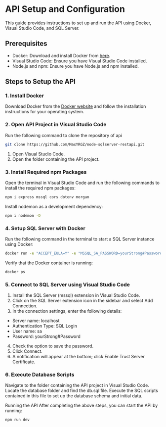 # API Setup and Configuration

This guide provides instructions to set up and run the API using Docker, Visual Studio Code, and SQL Server.

## Prerequisites

- Docker: Download and install Docker from [here](https://www.docker.com/products/docker-desktop/).
- Visual Studio Code: Ensure you have Visual Studio Code installed.
- Node.js and npm: Ensure you have Node.js and npm installed.

## Steps to Setup the API

### 1. Install Docker

Download Docker from the [Docker website](https://www.docker.com/products/docker-desktop/) and follow the installation instructions for your operating system.

### 2. Open API Project in Visual Studio Code
Run the following command to clone the repository of api
```bash
git clone https://github.com/MaxYRGZ/node-sqlserver-restapi.git
```

1. Open Visual Studio Code.
2. Open the folder containing the API project.

### 3. Install Required npm Packages

Open the terminal in Visual Studio Code and run the following commands to install the required npm packages:

```bash
npm i express mssql cors dotenv morgan
```
Install nodemon as a development dependency:
```bash
npm i nodemon -D
```
### 4. Setup SQL Server with Docker
Run the following command in the terminal to start a SQL Server instance using Docker:
```bash
docker run -e "ACCEPT_EULA=Y" -e "MSSQL_SA_PASSWORD=yourStrong#Password" -p 1433:1433 -d mcr.microsoft.com/mssql/server:2022-latest
```
Verify that the Docker container is running:
```bash
docker ps
```
### 5. Connect to SQL Server using Visual Studio Code
1. Install the SQL Server (mssql) extension in Visual Studio Code.
2. Click on the SQL Server extension icon in the sidebar and select Add Connection.
3. In the connection settings, enter the following details:
- Server name: localhost
- Authentication Type: SQL Login
- User name: sa
- Password: yourStrong#Password
4. Check the option to save the password.
5. Click Connect.
6. A notification will appear at the bottom; click Enable Trust Server Certificate.
### 6. Execute Database Scripts
Navigate to the folder containing the API project in Visual Studio Code. Locate the database folder and find the db.sql file. Execute the SQL scripts contained in this file to set up the database schema and initial data.

Running the API
After completing the above steps, you can start the API by running:
```bash
npm run dev
```
